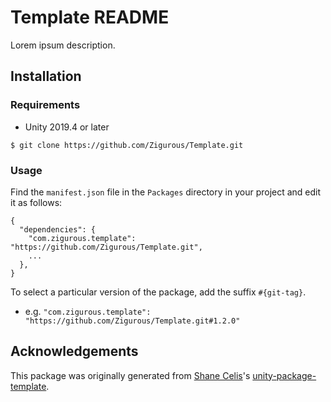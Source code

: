 # Template README

Lorem ipsum description.

## Installation

### Requirements

* Unity 2019.4 or later

```
$ git clone https://github.com/Zigurous/Template.git
```

### Usage

Find the `manifest.json` file in the `Packages` directory in your project and edit it as follows:
```
{
  "dependencies": {
    "com.zigurous.template": "https://github.com/Zigurous/Template.git",
    ...
  },
}
```
To select a particular version of the package, add the suffix `#{git-tag}`.

* e.g. `"com.zigurous.template": "https://github.com/Zigurous/Template.git#1.2.0"`


## Acknowledgements

This package was originally generated from [Shane Celis](https://twitter.com/shanecelis)'s [unity-package-template](https://github.com/shanecelis/unity-package-template).
